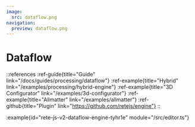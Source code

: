 ```yaml
---
image:
  src: dataflow.png
navigation:
  preview: dataflow.png
---
```


# Dataflow

::references
:ref-guide{title="Guide" link="/docs/guides/processing/dataflow"}
:ref-example{title="Hybrid" link="/examples/processing/hybrid-engine"}
:ref-example{title="3D Configurator" link="/examples/3d-configurator"}
:ref-example{title="Allmatter" link="/examples/allmatter"}
:ref-github{title="Plugin" link="https://github.com/retejs/engine"}
::

:example{id="rete-js-v2-dataflow-engine-tyhr1e" module="/src/editor.ts"}
